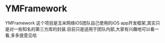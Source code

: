 # YMFramework
YMFramework
这个项目是玉米网络iOS团队自己使用的iOS app开发框架,其实只是对一些知名的第三方库的封装.目前只是适用于团队内部,大家有兴趣地可以看一看,多多提意见哈
